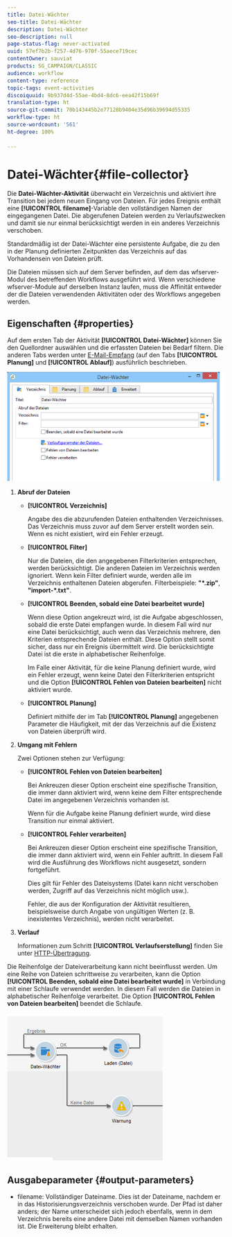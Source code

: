 ```yaml
---
title: Datei-Wächter
seo-title: Datei-Wächter
description: Datei-Wächter
seo-description: null
page-status-flag: never-activated
uuid: 57ef7b2b-f257-4d76-970f-55aece719cec
contentOwner: sauviat
products: SG_CAMPAIGN/CLASSIC
audience: workflow
content-type: reference
topic-tags: event-activities
discoiquuid: 9b937d4d-55ae-4bd4-8dc6-eea42f15b69f
translation-type: ht
source-git-commit: 70b143445b2e77128b9404e35d96b39694d55335
workflow-type: ht
source-wordcount: '561'
ht-degree: 100%

---
```



# Datei-Wächter{#file-collector}

Die **Datei-Wächter-Aktivität** überwacht ein Verzeichnis und aktiviert ihre Transition bei jedem neuen Eingang von Dateien. Für jedes Ereignis enthält eine **[!UICONTROL filename]**-Variable den vollständigen Namen der eingegangenen Datei. Die abgerufenen Dateien werden zu Verlaufszwecken und damit sie nur einmal berücksichtigt werden in ein anderes Verzeichnis verschoben.

Standardmäßig ist der Datei-Wächter eine persistente Aufgabe, die zu den in der Planung definierten Zeitpunkten das Verzeichnis auf das Vorhandensein von Dateien prüft.

Die Dateien müssen sich auf dem Server befinden, auf dem das wfserver-Modul des betreffenden Workflows ausgeführt wird. Wenn verschiedene wfserver-Module auf derselben Instanz laufen, muss die Affinität entweder der die Dateien verwendenden Aktivitäten oder des Workflows angegeben werden.

## Eigenschaften {#properties}

Auf dem ersten Tab der Aktivität **[!UICONTROL Datei-Wächter]** können Sie den Quellordner auswählen und die erfassten Dateien bei Bedarf filtern. Die anderen Tabs werden unter [E-Mail-Empfang](../../workflow/using/inbound-emails.md) (auf den Tabs **[!UICONTROL Planung]** und **[!UICONTROL Ablauf]**) ausführlich beschrieben.

![](assets/file_collect_edit.png)

1. **Abruf der Dateien**

   * **[!UICONTROL Verzeichnis]**

      Angabe des die abzurufenden Dateien enthaltenden Verzeichnisses. Das Verzeichnis muss zuvor auf dem Server erstellt worden sein. Wenn es nicht existiert, wird ein Fehler erzeugt.

   * **[!UICONTROL Filter]**

      Nur die Dateien, die den angegebenen Filterkriterien entsprechen, werden berücksichtigt. Die anderen Dateien im Verzeichnis werden ignoriert. Wenn kein Filter definiert wurde, werden alle im Verzeichnis enthaltenen Dateien abgerufen. Filterbeispiele: **&quot;*.zip&quot;**, **&quot;import-*.txt&quot;**.

   * **[!UICONTROL Beenden, sobald eine Datei bearbeitet wurde]**

      Wenn diese Option angekreuzt wird, ist die Aufgabe abgeschlossen, sobald die erste Datei empfangen wurde. In diesem Fall wird nur eine Datei berücksichtigt, auch wenn das Verzeichnis mehrere, den Kriterien entsprechende Dateien enthält. Diese Option stellt somit sicher, dass nur ein Ereignis übermittelt wird. Die berücksichtigte Datei ist die erste in alphabetischer Reihenfolge.

      Im Falle einer Aktivität, für die keine Planung definiert wurde, wird ein Fehler erzeugt, wenn keine Datei den Filterkriterien entspricht und die Option **[!UICONTROL Fehlen von Dateien bearbeiten]** nicht aktiviert wurde.

   * **[!UICONTROL Planung]**

      Definiert mithilfe der im Tab **[!UICONTROL Planung]** angegebenen Parameter die Häufigkeit, mit der das Verzeichnis auf die Existenz von Dateien überprüft wird.

1. **Umgang mit Fehlern**

   Zwei Optionen stehen zur Verfügung:

   * **[!UICONTROL Fehlen von Dateien bearbeiten]**

      Bei Ankreuzen dieser Option erscheint eine spezifische Transition, die immer dann aktiviert wird, wenn keine dem Filter entsprechende Datei im angegebenen Verzeichnis vorhanden ist.

      Wenn für die Aufgabe keine Planung definiert wurde, wird diese Transition nur einmal aktiviert.

   * **[!UICONTROL Fehler verarbeiten]**

      Bei Ankreuzen dieser Option erscheint eine spezifische Transition, die immer dann aktiviert wird, wenn ein Fehler auftritt. In diesem Fall wird die Ausführung des Workflows nicht ausgesetzt, sondern fortgeführt.

      Dies gilt für Fehler des Dateisystems (Datei kann nicht verschoben werden, Zugriff auf das Verzeichnis nicht möglich usw.).

      Fehler, die aus der Konfiguration der Aktivität resultieren, beispielsweise durch Angabe von ungültigen Werten (z. B. inexistentes Verzeichnis), werden nicht verarbeitet.

1. **Verlauf**

   Informationen zum Schritt **[!UICONTROL Verlaufserstellung]** finden Sie unter [HTTP-Übertragung](../../workflow/using/web-download.md).

Die Reihenfolge der Dateiverarbeitung kann nicht beeinflusst werden. Um eine Reihe von Dateien schrittweise zu verarbeiten, kann die Option **[!UICONTROL Beenden, sobald eine Datei bearbeitet wurde]** in Verbindung mit einer Schlaufe verwendet werden. In diesem Fall werden die Dateien in alphabetischer Reihenfolge verarbeitet. Die Option **[!UICONTROL Fehlen von Dateien bearbeiten]** beendet die Schlaufe.

![](assets/file_collect_loop.png)

## Ausgabeparameter {#output-parameters}

* filename: Vollständiger Dateiname. Dies ist der Dateiname, nachdem er in das Historisierungsverzeichnis verschoben wurde. Der Pfad ist daher anders; der Name unterscheidet sich jedoch ebenfalls, wenn in dem Verzeichnis bereits eine andere Datei mit demselben Namen vorhanden ist. Die Erweiterung bleibt erhalten.
